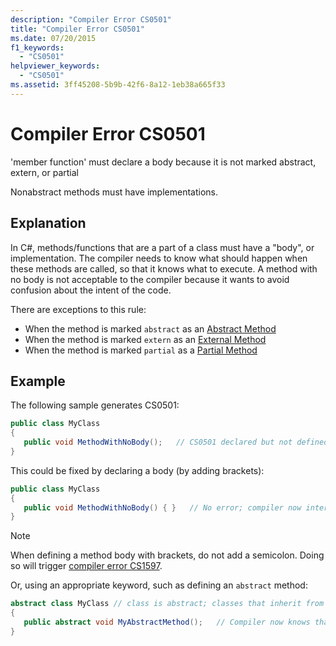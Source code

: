 ```yaml
---
description: "Compiler Error CS0501"
title: "Compiler Error CS0501"
ms.date: 07/20/2015
f1_keywords: 
  - "CS0501"
helpviewer_keywords: 
  - "CS0501"
ms.assetid: 3ff45208-5b9b-42f6-8a12-1eb38a665f33
---
```

# Compiler Error CS0501

'member function' must declare a body because it is not marked abstract, extern, or partial  
  
 Nonabstract methods must have implementations.  

## Explanation

In C#, methods/functions that are a part of a class must have a "body", or implementation. The compiler needs to know what should happen when these methods are called, so that it knows what to execute. A method with no body is not acceptable to the compiler because it wants to avoid confusion about the intent of the code.

There are exceptions to this rule:

* When the method is marked `abstract` as an [Abstract Method](../language-reference/keywords/abstract.md)
* When the method is marked `extern` as an [External Method](../language-reference/keywords/extern.md)
* When the method is marked `partial` as a [Partial Method](../language-reference/keywords/partial-method.md)

## Example

The following sample generates CS0501:  
  
```csharp  
public class MyClass
{  
   public void MethodWithNoBody();   // CS0501 declared but not defined  
}  
```

This could be fixed by declaring a body (by adding brackets):

```csharp  
public class MyClass
{  
   public void MethodWithNoBody() { }   // No error; compiler now interprets as an empty method
}  
```

> [!NOTE]
> When defining a method body with brackets, do not add a semicolon. Doing so will trigger [compiler error CS1597](./cs1597.md).

Or, using an appropriate keyword, such as defining an `abstract` method:

```csharp
abstract class MyClass // class is abstract; classes that inherit from it will have to define MyAbstractMethod
{  
   public abstract void MyAbstractMethod();   // Compiler now knows that this method must be defined by inheriting classes.
}  
```
